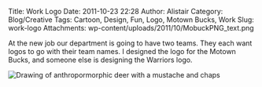 Title: Work Logo
Date: 2011-10-23 22:28
Author: Alistair
Category: Blog/Creative
Tags: Cartoon, Design, Fun, Logo, Motown Bucks, Work
Slug: work-logo
Attachments: wp-content/uploads/2011/10/MobuckPNG_text.png

At the new job our department is going to have two teams. They each want
logos to go with their team names. I designed the logo for the Motown
Bucks, and someone else is designing the Warriors logo.

![Drawing of anthropormorphic deer with a mustache and chaps](/wp-content/uploads/2011/10/MobuckPNG_text.png "MobuckPNG_text")
